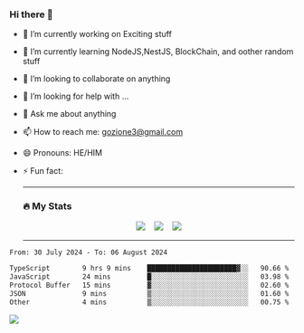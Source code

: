 ### Hi there 👋

<!--
**charlieScript/charlieScript** is a ✨ _special_ ✨ repository because its `README.md` (this file) appears on your GitHub profile.

Here are some ideas to get you started: -->

- 🔭 I’m currently working on Exciting stuff
- 🌱 I’m currently learning NodeJS,NestJS, BlockChain, and oother random stuff
- 👯 I’m looking to collaborate on anything
- 🤔 I’m looking for help with ...
- 💬 Ask me about anything
- 📫 How to reach me: gozione3@gmail.com
- 😄 Pronouns: HE/HIM
- ⚡ Fun fact:


  ---

  ### :fire: My Stats

  <div id="stats" align="center">
  <img src="http://github-readme-streak-stats.herokuapp.com?user=charlieScript&theme=dark&date_format=M%20j%5B%2C%20Y%5D" />&nbsp;&nbsp;&nbsp;
  <img src="https://github-readme-stats.vercel.app/api/top-langs/?username=charlieScript&layout=compact&theme=vision-friendly-dark"/>&nbsp;&nbsp;&nbsp;
  <img src="https://github-readme-stats.vercel.app/api?username=charlieScript&show_icons=true&theme=radical"/>
  </div>

  ---



<!--START_SECTION:waka-->

```txt
From: 30 July 2024 - To: 06 August 2024

TypeScript        9 hrs 9 mins    ██████████████████████▓░░   90.66 %
JavaScript        24 mins         █░░░░░░░░░░░░░░░░░░░░░░░░   03.98 %
Protocol Buffer   15 mins         ▓░░░░░░░░░░░░░░░░░░░░░░░░   02.60 %
JSON              9 mins          ▒░░░░░░░░░░░░░░░░░░░░░░░░   01.60 %
Other             4 mins          ▒░░░░░░░░░░░░░░░░░░░░░░░░   00.75 %
```

<!--END_SECTION:waka-->
![](https://komarev.com/ghpvc/?username=charlieScript)
